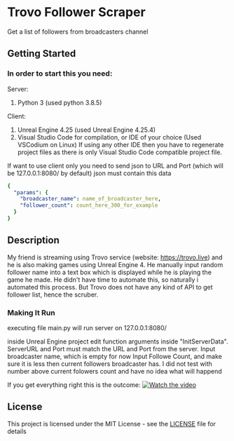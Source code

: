 # Trovo Follower Scraper 

Get a list of followers from broadcasters channel

## Getting Started

### In order to start this you need:

Server:
1. Python 3 (used python 3.8.5)

Client:
1. Unreal Engine 4.25 (used Unreal Engine 4.25.4)
2. Visual Studio Code for compilation, or IDE of your choice (Used VSCodium on Linux)
If using any other IDE then you have to regenerate project files as there is only Visual Studio Code compatible project file.

If want to use client only you need to send json to URL and Port (which will be 127.0.0.1:8080/ by default)
json must contain this data
```yaml
{
  "params": {
    "broadcaster_name": name_of_broadcaster_here,
    "follower_count": count_here_300_for_example
  }
}
```

## Description
My friend is streaming using Trovo service (website: https://trovo.live) and he is also making games using Unreal Engine 4. He manually input random follower name into a text box which is displayed while he is playing the game he made. He didn't have time to automate this, so naturally i automated this process. But Trovo does not have any kind of API to get follower list, hence the scruber.  

### Making It Run

executing file main.py will run server on 127.0.0.1:8080/

inside Unreal Engine project edit function arguments inside "InitServerData". ServerURL and Port must match the URL and Port from the server. 
Input broadcaster name, which is empty for now
Input Followe Count, and make sure it is less then current followers broadcaster has. I did not test with number above current folowers count and have no idea what will happend

If you get everything right this is the outcome:
[![Watch the video](https://img.youtube.com/vi/dMSLNR9mPzs/maxresdefault.jpg)](https://youtu.be/dMSLNR9mPzs)

## License

This project is licensed under the MIT License - see the [LICENSE](LICENSE) file for details
